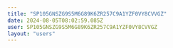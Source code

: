 ```yaml
---
title: "SP105GNSZG9S5M6G89K6ZR257C9A1YZF0VY8CVVGZ"
date: 2024-08-05T08:02:59.085Z
user: SP105GNSZG9S5M6G89K6ZR257C9A1YZF0VY8CVVGZ
layout: "users"
---
```

    